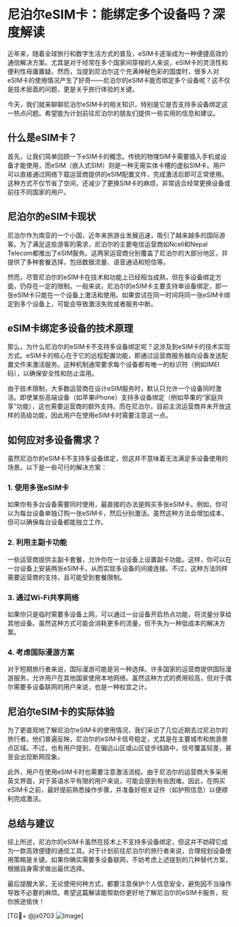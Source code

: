 # 尼泊尔eSIM卡：能绑定多个设备吗？深度解读

近年来，随着全球旅行和数字生活方式的普及，eSIM卡逐渐成为一种便捷高效的通信解决方案。尤其是对于经常在多个国家间穿梭的人来说，eSIM卡的灵活性和便利性毋庸置疑。然而，当提到尼泊尔这个充满神秘色彩的国度时，很多人对eSIM卡的使用情况产生了好奇——尼泊尔的eSIM卡能否绑定多个设备呢？这不仅是技术层面的问题，更是关乎旅行体验的关键。

今天，我们就来聊聊尼泊尔eSIM卡的相关知识，特别是它是否支持多设备绑定这一热点问题。希望能为计划前往尼泊尔的朋友们提供一些实用的信息和建议。

## 什么是eSIM卡？

首先，让我们简单回顾一下eSIM卡的概念。传统的物理SIM卡需要插入手机或设备才能使用，而eSIM（嵌入式SIM）则是一种无需实体卡槽的虚拟SIM卡。用户可以直接通过网络下载运营商提供的eSIM配置文件，完成激活后即可正常使用。这种方式不仅节省了空间，还减少了更换SIM卡的麻烦，非常适合经常更换设备或前往不同国家的用户。

## 尼泊尔的eSIM卡现状

尼泊尔作为南亚的一个小国，近年来旅游业发展迅速，吸引了越来越多的国际游客。为了满足这些游客的需求，尼泊尔的主要电信运营商如Ncell和Nepal Telecom都推出了eSIM服务。这两家运营商分别覆盖了尼泊尔的大部分地区，并提供了多种套餐选择，包括数据流量、语音通话和短信等。

然而，尽管尼泊尔的eSIM卡在技术和功能上已经相当成熟，但在多设备绑定方面，仍存在一定的限制。一般来说，尼泊尔的eSIM卡主要支持单设备绑定，即一张eSIM卡只能在一个设备上激活和使用。如果尝试在同一时间将同一张eSIM卡绑定到多个设备上，可能会导致激活失败或者服务中断。

## eSIM卡绑定多设备的技术原理

那么，为什么尼泊尔的eSIM卡不支持多设备绑定呢？这涉及到eSIM卡的技术实现方式。eSIM卡的核心在于它的远程配置功能，即通过运营商服务器向设备发送配置文件来激活服务。这种机制通常要求每个设备都有唯一的标识符（例如IMEI码），以确保安全性和防止滥用。

由于技术限制，大多数运营商在设计eSIM服务时，默认只允许一个设备同时激活。即使某些高端设备（如苹果iPhone）支持多设备绑定（例如苹果的“家庭共享”功能），这也需要运营商的额外支持。而在尼泊尔，目前主流运营商并未开放这样的高级功能，因此用户在使用eSIM卡时需要注意这一点。

## 如何应对多设备需求？

虽然尼泊尔的eSIM卡不支持多设备绑定，但这并不意味着无法满足多设备使用的场景。以下是一些可行的解决方案：

### 1. 使用多张eSIM卡
如果你有多台设备需要同时使用，最直接的办法是购买多张eSIM卡。例如，你可以为每台设备单独订购一张eSIM卡，然后分别激活。虽然这种方法会增加成本，但可以确保每台设备都能独立工作。

### 2. 利用主副卡功能
一些运营商提供主副卡套餐，允许你在一台设备上设置副卡功能。这样，你可以在一台设备上安装两张eSIM卡，从而实现多设备的间接连接。不过，这种方法同样需要运营商的支持，且可能受到套餐限制。

### 3. 通过Wi-Fi共享网络
如果你只是临时需要多设备上网，可以通过一台设备开启热点功能，将流量分享给其他设备。虽然这种方式可能会消耗更多的流量，但不失为一种低成本的解决方案。

### 4. 考虑国际漫游方案
对于短期旅行者来说，国际漫游可能是另一种选择。许多国家的运营商提供国际漫游服务，允许用户在其他国家使用本地网络。虽然这种方式的费用较高，但对于偶尔需要多设备联网的用户来说，也是一种权宜之计。

## 尼泊尔eSIM卡的实际体验

为了更直观地了解尼泊尔eSIM卡的使用情况，我们采访了几位近期去过尼泊尔的旅行者。他们普遍反映，尼泊尔的eSIM卡信号稳定，尤其是在主要城市和旅游景点区域。不过，也有用户提到，在偏远山区或山区徒步线路中，信号覆盖较差，甚至会出现断网现象。

此外，用户在使用eSIM卡时也需要注意激活流程。由于尼泊尔的运营商大多采用英文界面，对于英语水平有限的用户来说，可能会感到有些困难。因此，在购买eSIM卡之前，最好提前熟悉操作步骤，并准备好相关证件（如护照信息）以便顺利完成激活。

## 总结与建议

综上所述，尼泊尔的eSIM卡虽然在技术上不支持多设备绑定，但这并不妨碍它成为一款高效便捷的通信工具。对于计划前往尼泊尔的旅行者来说，合理规划设备使用策略是关键。如果你确实需要多设备联网，不妨考虑上述提到的几种替代方案，根据自身需求做出最优选择。

最后提醒大家，无论使用何种方式，都要注意保护个人信息安全，避免因不当操作导致不必要的麻烦。希望这篇解读能帮助你更好地了解尼泊尔的eSIM卡服务，祝你旅途愉快！

[TG💪+ @jx0703 ![Image](https://github.com/user-attachments/assets/dbca1d08-cadb-493c-b0ec-ad6f7a83f270)]